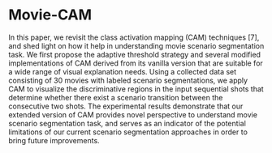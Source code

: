 # Movie-CAM
In this paper, we revisit the class activation mapping (CAM) techniques [7], and
shed light on how it help in understanding movie scenario segmentation task. We
first propose the adaptive threshold strategy and several modified implementations
of CAM derived from its vanilla version that are suitable for a wide range of visual
explanation needs. Using a collected data set consisting of 30 movies with labeled
scenario segmentations, we apply CAM to visualize the discriminative regions in
the input sequential shots that determine whether there exist a scenario transition
between the consecutive two shots. The experimental results demonstrate that our
extended version of CAM provides novel perspective to understand movie scenario
segmentation task, and serves as an indicator of the potential limitations of our
current scenario segmentation approaches in order to bring future improvements.
